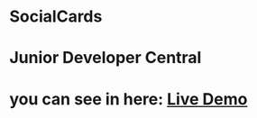 # SocialCards
# Junior Developer Central
# you can see in here: <a href="https://socialcards1002.netlify.app/">Live Demo</a>
